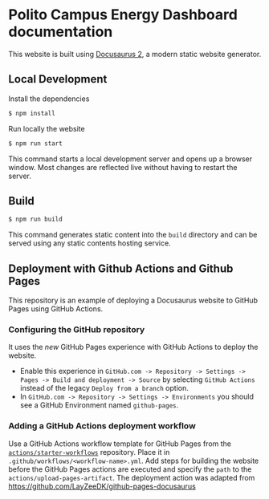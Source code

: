 # Polito Campus Energy Dashboard documentation

This website is built using [Docusaurus 2](https://docusaurus.io/), a modern static website generator.

## Local Development

Install the dependencies
```bash
$ npm install
```

Run locally the website
```bash
$ npm run start
```

This command starts a local development server and opens up a browser window. Most changes are reflected live without
having to restart the server.

## Build

```bash
$ npm run build
```

This command generates static content into the `build` directory and can be served using any static contents hosting
service.

## Deployment with Github Actions and Github Pages

This repository is an example of deploying a Docusaurus website to GitHub Pages using GitHub Actions.

### Configuring the GitHub repository

It uses the _new_ GitHub Pages experience with GitHub Actions to deploy the website.

* Enable this experience in `GitHub.com -> Repository -> Settings -> Pages -> Build and deployment -> Source` by
  selecting `GitHub Actions` instead of the legacy `Deploy from a branch` option.
* In `GitHub.com -> Repository -> Settings -> Environments` you should see a GitHub Environment named `github-pages`.

### Adding a GitHub Actions deployment workflow

Use a GitHub Actions workflow template for GitHub Pages from
the [`actions/starter-workflows`](https://github.com/actions/starter-workflows) repository. Place it
in `.github/workflows/<workflow-name>.yml`.
Add steps for building the website before the GitHub Pages actions are executed and specify the `path` to
the `actions/upload-pages-artifact`. The deployment action was adapted
from [https://github.com/LayZeeDK/github-pages-docusaurus ](https://github.com/LayZeeDK/github-pages-docusaurus)